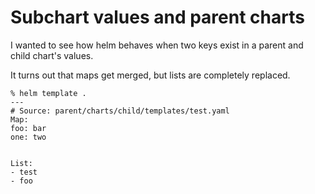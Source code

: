 # Subchart values and parent charts

I wanted to see how helm behaves when two keys exist in a parent and child chart's values.

It turns out that maps get merged, but lists are completely replaced.


```
% helm template .
---
# Source: parent/charts/child/templates/test.yaml
Map:
foo: bar
one: two


List:
- test
- foo
```
